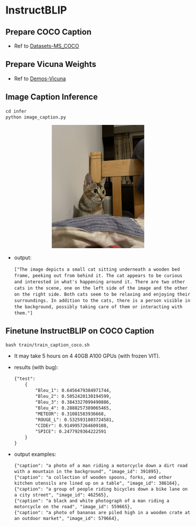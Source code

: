 # InstructBLIP

## Prepare COCO Caption

- Ref to [Datasets-MS_COCO](https://github.com/X1AOX1A/Datasets/tree/main/MS_COCO)

## Prepare Vicuna Weights

- Ref to [Demos-Vicuna](https://github.com/X1AOX1A/Demos/tree/main/Vicuna)

## Image Caption Inference

```shell
cd infer
python image_caption.py
```
<p align="center">
<img src="infer/cat.jpg" alt="cat" style="width:50%;"> 
</p>

- output:

    `["The image depicts a small cat sitting underneath a wooden bed frame, peeking out from behind it. The cat appears to be curious and interested in what's happening around it. There are two other cats in the scene, one on the left side of the image and the other on the right side. Both cats seem to be relaxing and enjoying their surroundings. In addition to the cats, there is a person visible in the background, possibly taking care of them or interacting with them."]`
    
    

## Finetune InstructBLIP on COCO Caption

```shell
bash train/train_caption_coco.sh
```

- It may take 5 hours on 4 40GB A100 GPUs (with frozen VIT).

- results (with bug):

    ```shell
    {"test": 
        {
            "Bleu_1": 0.6456479384971744, 
            "Bleu_2": 0.5052420130194599, 
            "Bleu_3": 0.3843327099490886, 
            "Bleu_4": 0.2888257389065465, 
            "METEOR": 0.31081583936668, 
            "ROUGE_L": 0.5325931803724581, 
            "CIDEr": 0.9149957264609108, 
            "SPICE": 0.2477929364222591
        }
    }
    ```
- output examples:

    ```shell
    {"caption": "a photo of a man riding a motorcycle down a dirt road with a mountain in the background", "image_id": 391895}, 
    {"caption": "a collection of wooden spoons, forks, and other kitchen utensils are lined up on a table", "image_id": 386164}, 
    {"caption": "a group of people riding bicycles down a bike lane on a city street", "image_id": 462565}, 
    {"caption": "a black and white photograph of a man riding a motorcycle on the road", "image_id": 559665}, 
    {"caption": "a photo of bananas are piled high in a wooden crate at an outdoor market", "image_id": 579664}, 
    ```